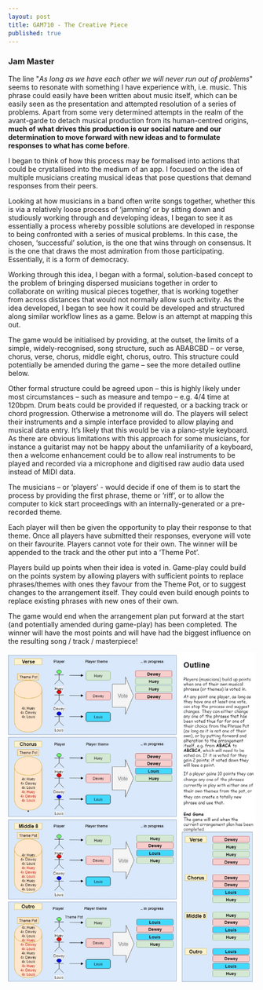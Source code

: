 ```yaml
---
layout: post
title: GAM710 - The Creative Piece
published: true
---
```


### Jam Master

The line "*As long as we have each other we will never run out of problems*" seems to resonate with something I have experience with, i.e. music. This phrase could easily have been written about music itself, which can be easily seen as the presentation and attempted resolution of a series of problems. Apart from some very determined attempts in the realm of the avant-garde to detach musical production from its human-centred origins, **much of what drives this production is our social nature and our determination to move forward with new ideas and to formulate responses to what has come before**.


I began to think of how this process may be formalised into actions that could be crystallised into the medium of an app. I focused on the idea of multiple musicians creating musical ideas that pose questions that demand responses from their peers.


Looking at how musicians in a band often write songs together, whether this is via a relatively loose process of ‘jamming’ or by sitting down and studiously working through and developing ideas, I began to see it as essentially a process whereby possible solutions are developed in response to being confronted with a series of musical problems.  In this case, the chosen, ‘successful’ solution, is the one that wins through on consensus.  It is the one that draws the most admiration from those participating. Essentially, it is a form of democracy.

Working through this idea, I began with a formal, solution-based concept to the problem of bringing dispersed musicians together in order to collaborate on writing musical pieces together, that is working together from across distances that would not normally allow such activity.  As the idea developed, I began to see how it could be developed and structured along similar workflow lines as a game.  Below is an attempt at mapping this out.

The game would be initialised by providing, at the outset, the limits of a simple, widely-recognised, song structure, such as ABABCBD – or verse, chorus, verse, chorus, middle eight, chorus, outro. This structure could potentially be amended during the game – see the more detailed outline below.

Other formal structure could be agreed upon – this is highly likely under most circumstances – such as measure and tempo – e.g. 4/4 time at 120bpm. Drum beats could be provided if requested, or a backing track or chord progression. Otherwise a metronome will do. The players will select their instruments and a simple interface provided to allow playing and musical data entry. It’s likely that this would be via a piano-style keyboard.  As there are obvious limitations with this approach for some musicians, for instance a guitarist may not be happy about the unfamiliarity of a keyboard, then a welcome enhancement could be to allow real instruments to be played and recorded via a microphone and digitised raw audio data used instead of MIDI data.

The musicians – or ‘players’ - would decide if one of them is to start the process by providing the first phrase, theme or ‘riff’, or to allow the computer to kick start proceedings with an internally-generated or a pre-recorded theme.

Each player will then be given the opportunity to play their response to that theme. Once all players have submitted their responses, everyone will vote on their favourite. Players cannot vote for their own. The winner will be appended to the track and the other put into a ‘Theme Pot’.

Players build up points when their idea is voted in.  Game-play could build on the points system by allowing players with sufficient points to replace phrases/themes with ones they favour from the Theme Pot, or to suggest changes to the arrangement itself. They could even build enough points to replace existing phrases with new ones of their own.

The game would end when the arrangement plan put forward at the start (and potentially amended during game-play) has been completed. The winner will have the most points and will have had the biggest influence on the resulting song / track / masterpiece!

![jam-master-map](\images\jam-master-map.jpg)
